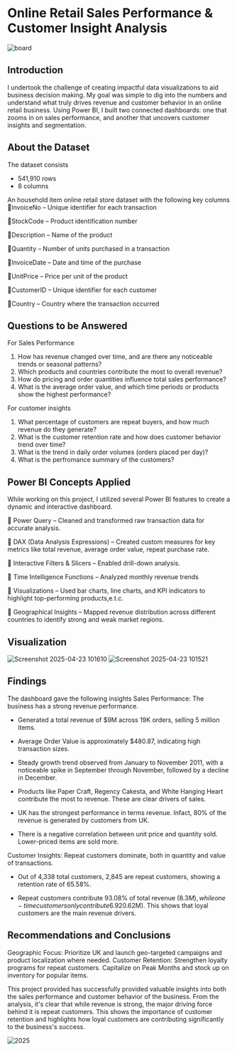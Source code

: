# Online Retail Sales Performance & Customer Insight Analysis 
![board](https://github.com/user-attachments/assets/106894ed-d8d2-4af0-ab92-86fa040a34b9)

## Introduction
I undertook the challenge of creating impactful data visualizations to aid business decision making. My goal was simple to dig into the numbers and understand what truly drives revenue and customer behavior in an online retail business. Using Power BI, I built two connected dashboards: one that zooms in on sales performance, and another that uncovers customer insights and segmentation.

## About the Dataset

The dataset consists 
- 541,910 rows 
- 8 columns
  
An household item online retail store dataset with the following key columns
🔹InvoiceNo – Unique identifier for each transaction

🔹StockCode – Product identification number

🔹Description – Name of the product

🔹Quantity – Number of units purchased in a transaction

🔹InvoiceDate – Date and time of the purchase

🔹UnitPrice – Price per unit of the product

🔹CustomerID – Unique identifier for each customer

🔹Country – Country where the transaction occurred

## Questions to be Answered
For Sales Performance
1. How has revenue changed over time, and are there any noticeable trends or seasonal patterns?
2. Which products and countries contribute the most to overall revenue?
3. How do pricing and order quantities influence total sales performance?
5. What is the average order value, and which time periods or products show the highest performance?

For customer insights
1. What percentage of customers are repeat buyers, and how much revenue do they generate?
2. What is the customer retention rate and how does customer behavior trend over time?
3. What is the trend in daily order volumes (orders placed per day)?
4. What is the perfromance summary of the customers?

## Power BI Concepts Applied
   While working on this project, I utilized several Power BI features to create a dynamic and interactive dashboard.

🔹 Power Query – Cleaned and transformed raw transaction data for accurate analysis.

🔹 DAX (Data Analysis Expressions) – Created custom measures for key metrics like total revenue, average order value, repeat purchase rate.

🔹 Interactive Filters & Slicers – Enabled drill-down analysis.

🔹 Time Intelligence Functions – Analyzed monthly revenue trends

🔹 Visualizations – Used bar charts, line charts, and KPI indicators to highlight top-performing products,e.t.c.

🔹 Geographical Insights – Mapped revenue distribution across different countries to identify strong and weak market regions.

## Visualization
![Screenshot 2025-04-23 101610](https://github.com/user-attachments/assets/c57818d4-d872-4bf5-9d16-2a347e93d011)
![Screenshot 2025-04-23 101521](https://github.com/user-attachments/assets/d6278242-5e68-4856-872d-22db55072c27)

## Findings
The dashboard gave the following insights
Sales Performance: The business has a strong revenue performance. 
- Generated a total revenue of $9M across 19K orders, selling 5 million items.
  
- Average Order Value is approximately $480.87, indicating high transaction sizes.
  
- Steady growth trend observed from January to November 2011, with a noticeable spike in September through November, followed by a decline in December.
  
- Products like Paper Craft, Regency Cakesta, and White Hanging Heart contribute the most to revenue. These are clear drivers of sales.
  
- UK has the strongest performance in terms revenue. Infact, 80% of the revenue is generated by customers from UK.
  
- There is a negative correlation between unit price and quantity sold. Lower-priced items are sold more.
  
Customer Insights: Repeat customers dominate, both in quantity and value of transactions.
- Out of 4,338 total customers, 2,845 are repeat customers, showing a retention rate of 65.58%.
  
- Repeat customers contribute 93.08% of total revenue ($8.3M), while one-time customers only contribute 6.92% ($0.62M). This shows that loyal customers are the main revenue drivers.

## Recommendations and Conclusions
Geographic Focus: Prioritize UK and launch geo-targeted campaigns and product localization where needed.
Customer Retention: Strengthen loyalty programs for repeat customers.
Capitalize on Peak Months and stock up on inventory for popular items.

This project provided has successfully provided valuable insights into both the sales performance and customer behavior of the business. From the analysis, it's clear that while revenue is strong, the major driving force behind it is repeat customers. This shows the importance of customer retention and highlights how loyal customers are contributing significantly to the business's success.

![2025](https://github.com/user-attachments/assets/fad7ee55-556c-474d-8d1b-5a4f0fc8fc8c)



